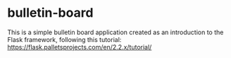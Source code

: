 # bulletin-board
This is a simple bulletin board application created as an introduction to the Flask framework, following this tutorial: https://flask.palletsprojects.com/en/2.2.x/tutorial/
